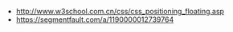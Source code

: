 +   http://www.w3school.com.cn/css/css_positioning_floating.asp
+   https://segmentfault.com/a/1190000012739764